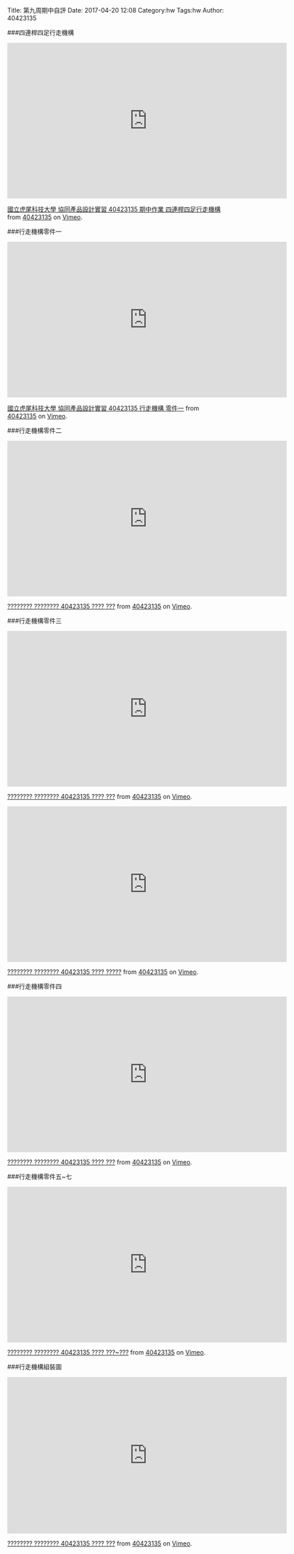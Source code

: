 Title: 第九周期中自評
Date: 2017-04-20 12:08
Category:hw
Tags:hw
Author: 40423135



<!-- PELICAN_END_SUMMARY -->

###四連桿四足行走機構
<iframe src="https://player.vimeo.com/video/215039390" width="640" height="356" frameborder="0" webkitallowfullscreen mozallowfullscreen allowfullscreen></iframe>
<p><a href="https://vimeo.com/215039390">國立虎尾科技大學 協同產品設計實習 40423135 期中作業 四連桿四足行走機構</a> from <a href="https://vimeo.com/user44207133">40423135</a> on <a href="https://vimeo.com">Vimeo</a>.</p>


###行走機構零件一
<iframe src="https://player.vimeo.com/video/222493546" width="640" height="356" frameborder="0" webkitallowfullscreen mozallowfullscreen allowfullscreen></iframe>
<p><a href="https://vimeo.com/222493546">國立虎尾科技大學 協同產品設計實習 40423135 行走機構 零件一</a> from <a href="https://vimeo.com/user44207133">40423135</a> on <a href="https://vimeo.com">Vimeo</a>.</p>

###行走機構零件二
<iframe src="https://player.vimeo.com/video/222493700" width="640" height="356" frameborder="0" webkitallowfullscreen mozallowfullscreen allowfullscreen></iframe>
<p><a href="https://vimeo.com/222493700">???????? ???????? 40423135 ???? ???</a> from <a href="https://vimeo.com/user44207133">40423135</a> on <a href="https://vimeo.com">Vimeo</a>.</p>

###行走機構零件三
<iframe src="https://player.vimeo.com/video/222493913" width="640" height="356" frameborder="0" webkitallowfullscreen mozallowfullscreen allowfullscreen></iframe>
<p><a href="https://vimeo.com/222493913">???????? ???????? 40423135 ???? ???</a> from <a href="https://vimeo.com/user44207133">40423135</a> on <a href="https://vimeo.com">Vimeo</a>.</p>
<iframe src="https://player.vimeo.com/video/222493987" width="640" height="356" frameborder="0" webkitallowfullscreen mozallowfullscreen allowfullscreen></iframe>
<p><a href="https://vimeo.com/222493987">???????? ???????? 40423135 ???? ?????</a> from <a href="https://vimeo.com/user44207133">40423135</a> on <a href="https://vimeo.com">Vimeo</a>.</p>

###行走機構零件四
<iframe src="https://player.vimeo.com/video/222494234" width="640" height="356" frameborder="0" webkitallowfullscreen mozallowfullscreen allowfullscreen></iframe>
<p><a href="https://vimeo.com/222494234">???????? ???????? 40423135 ???? ???</a> from <a href="https://vimeo.com/user44207133">40423135</a> on <a href="https://vimeo.com">Vimeo</a>.</p>

###行走機構零件五~七
<iframe src="https://player.vimeo.com/video/222494121" width="640" height="356" frameborder="0" webkitallowfullscreen mozallowfullscreen allowfullscreen></iframe>
<p><a href="https://vimeo.com/222494121">???????? ???????? 40423135 ???? ???~???</a> from <a href="https://vimeo.com/user44207133">40423135</a> on <a href="https://vimeo.com">Vimeo</a>.</p>

###行走機構組裝圖
<iframe src="https://player.vimeo.com/video/222493042" width="640" height="358" frameborder="0" webkitallowfullscreen mozallowfullscreen allowfullscreen></iframe>
<p><a href="https://vimeo.com/222493042">???????? ???????? 40423135 ???? ???</a> from <a href="https://vimeo.com/user44207133">40423135</a> on <a href="https://vimeo.com">Vimeo</a>.</p>










